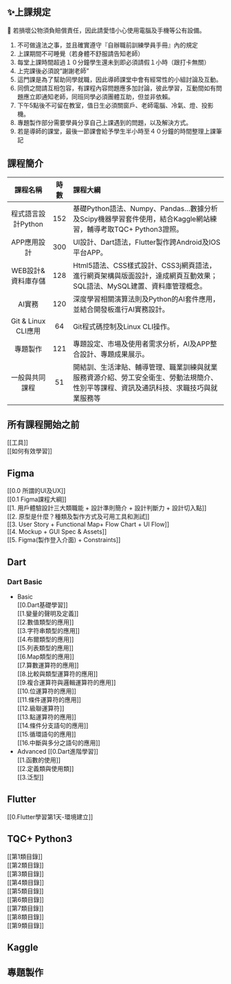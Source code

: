 ## ✨上課規定

🍁 若損壞公物須負賠償責任，因此請愛惜小心使用電腦及手機等公有設備。

1. 不可做違法之事，並且確實遵守『自辦職前訓練學員手冊』內的規定
2. 上課期間不可睡覺（若身體不舒服請告知老師）
3. 每堂上課時間超過１０分鐘學生還未到即必須請假１小時（跟打卡無關）
4. 上完課後必須說“謝謝老師”
5. 這門課是為了幫助同學就職，因此導師課堂中會有經常性的小組討論及互動。
6. 同儕之間請互相包容，有課程內容問題應多加討論，彼此學習，互動間如有問題應立即通知老師，同班同學必須團體互助，但並非依賴。
7. 下午5點後不可留在教室，值日生必須關窗戶、老師電腦、冷氣、燈、投影機。
8. 專題製作部分需要學員分享自己上課遇到的問題，以及解決方式。
9. 若是導師的課堂，最後一節課會給予學生半小時至４０分鐘的時間整理上課筆記


## 課程簡介

| 課程名稱 | 時數 | 課程大綱 |
| :---: | :---: | :--- |
| 程式語言設計Python | 152 | 基礎Python語法、Numpy、Pandas…數據分析及Scipy機器學習套件使用，結合Kaggle網站練習，輔導考取TQC+ Python3證照。 |
| APP應用設計 | 300 | UI設計、Dart語法，Flutter製作跨Android及IOS平台APP。 |
| WEB設計&資料庫存儲 | 128 | Html5語法、CSS樣式設計、CSS3j網頁語法，進行網頁架構與版面設計，達成網頁互動效果；SQL語法、MySQL建置、資料庫管理概念。 |
| AI實務 | 120 | 深度學習相關演算法則及Python的AI套件應用，並結合開發板進行AI實務設計。 |
| Git & Linux CLI應用 | 64 | Git程式碼控制及Linux CLI操作。 |
| 專題製作 | 121 | 專題設定、市場及使用者需求分析，AI及APP整合設計、專題成果展示。 |
| 一般與共同課程 | 51 | 開結訓、生活津貼、輔導管理、職業訓練與就業服務資源介紹、勞工安全衛生、勞動法規簡介、性別平等課程、資訊及通訊科技、求職技巧與就業服務等 |

## 所有課程開始之前
[[工具]]<br>
[[如何有效學習]]<br>

## Figma
[[0.0 所謂的UI及UX]] <br>
[[0.1 Figma課程大綱]]<br>
[[1. 用戶體驗設計三大類職能 + 設計準則簡介 + 設計判斷力 + 設計切入點]]<br>
[[2. 原型是什麼？種類及製作方式及可用工具和測試]]<br>
[[3. User Story + Functional Map+ Flow Chart + UI Flow]]<br>
[[4. Mockup + GUI Spec & Assets]]<br>
[[5. Figma(製作登入介面) + Constraints]]<br>



## Dart
### Dart Basic
- Basic<br>
[[0.Dart基礎學習]]<br>
[[1.變量的聲明及定義]]<br>
[[2.數值類型的應用]]<br>
[[3.字符串類型的應用]]<br>
[[4.布爾類型的應用]]<br>
[[5.列表類型的應用]]<br>
[[6.Map類型的應用]]<br>
[[7.算數運算符的應用]]<br>
[[8.比較與類型運算符的應用]]<br>
[[9.複合運算符與邏輯運算符的應用]]<br>
[[10.位運算符的應用]]<br>
[[11.條件運算符的應用]]<br>
[[12.級聯運算符]]<br>
[[13.點運算符的應用]]<br>
[[14.條件分支語句的應用]]<br>
[[15.循環語句的應用]]<br>
[[16.中斷與多分之語句的應用]]<br>
- Advanced
[[0.Dart進階學習]]<br>
[[1.函數的使用]]<br>
[[2.定義類與使用類]]<br>
[[3.泛型]]<br>





## Flutter
[[0.Flutter學習第1天-環境建立]]<br>

## TQC+ Python3
[[第1類目錄]]<br>
[[第2類目錄]]<br>
[[第3類目錄]]<br>
[[第4類目錄]]<br>
[[第5類目錄]]<br>
[[第6類目錄]]<br>
[[第7類目錄]]<br>
[[第8類目錄]]<br>
[[第9類目錄]]<br>

## Kaggle


## 專題製作
